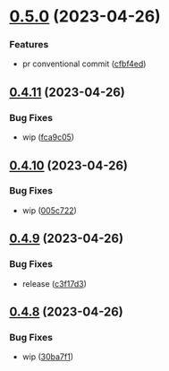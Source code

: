# [0.5.0](https://github.com/codingkwazii/nx-react-actions/compare/v0.4.11...v0.5.0) (2023-04-26)


### Features

* pr conventional commit ([cfbf4ed](https://github.com/codingkwazii/nx-react-actions/commit/cfbf4eda9ec2d0a9a0db3e59c40405147704b90b))



## [0.4.11](https://github.com/codingkwazii/nx-react-actions/compare/v0.4.10...v0.4.11) (2023-04-26)


### Bug Fixes

* wip ([fca9c05](https://github.com/codingkwazii/nx-react-actions/commit/fca9c05eafb37a83370964aef00e85ea06350319))



## [0.4.10](https://github.com/codingkwazii/nx-react-actions/compare/v0.4.9...v0.4.10) (2023-04-26)


### Bug Fixes

* wip ([005c722](https://github.com/codingkwazii/nx-react-actions/commit/005c72296abe3974f82c57a4d4721e2638f9b84d))



## [0.4.9](https://github.com/codingkwazii/nx-react-actions/compare/v0.4.8...v0.4.9) (2023-04-26)


### Bug Fixes

* release ([c3f17d3](https://github.com/codingkwazii/nx-react-actions/commit/c3f17d34d98b2018e66f8adaa4329ff84938e3ea))



## [0.4.8](https://github.com/codingkwazii/nx-react-actions/compare/v0.4.7...v0.4.8) (2023-04-26)


### Bug Fixes

* wip ([30ba7f1](https://github.com/codingkwazii/nx-react-actions/commit/30ba7f17ea8e1046f90a23f683fb01b548df35b2))



